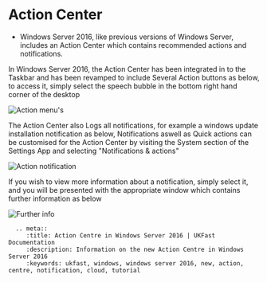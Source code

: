 # Action Center

* Windows Server 2016, like previous versions of Windows Server, includes an Action Center which contains recommended actions and notifications.

In Windows Server 2016, the Action Center has been integrated in to the Taskbar and has been revamped to include Several Action buttons as below, to access it, simply select the speech bubble in the bottom right hand corner of the desktop

![Action menu's](files/actioncentre/actioncentreexpanded.PNG)

The Action Center also Logs all notifications, for example a windows update installation notification as below, Notifications aswell as Quick actions can be customised for the Action Center by visiting the System section of the Settings App and selecting "Notifications & actions"

![Action notification](files/actioncentre/actioncentre.PNG)

If you wish to view more information about a notification, simply select it, and you will be presented with the appropriate window which contains further information as below

![Further info](files/actioncentre/actioncentrenotification.PNG)

```eval_rst
  .. meta::
     :title: Action Centre in Windows Server 2016 | UKFast Documentation
     :description: Information on the new Action Centre in Windows Server 2016
     :keywords: ukfast, windows, windows server 2016, new, action, centre, notification, cloud, tutorial
